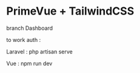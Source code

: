 #  PrimeVue + TailwindCSS

branch Dashboard

to work auth :

Laravel :
php artisan serve

Vue :
npm run dev
